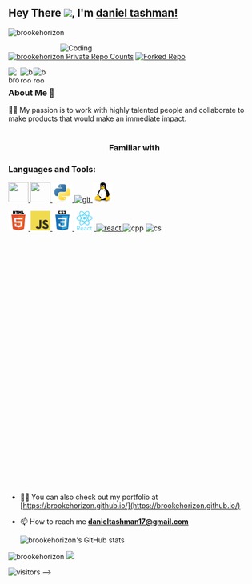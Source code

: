 <!--[![MasterHead](https://media-exp1.licdn.com/dms/imag...)](https://brookehorizon.github.io)-->

## Hey There <img src="https://github.com/TheDudeThatCode/TheDudeThatCode/blob/master/Assets/Hi.gif" width="29px">, I'm [daniel tashman!](https://www.linkedin.com/in/tarun-gaur-0164571bb) 


<p align="left"> <img src="https://komarev.com/ghpvc/?username=brookehorizon&label=Profile%20views&color=129e00&style=plastic" alt="brookehorizon" /> </p>
<img align="right" alt="Coding" width="400" src="https://camo.githubusercontent.com/6607041227d81f650340ff070cc2843518acad359b57e5bb054a9fb7127aa041/68747470733a2f2f63646e2e6472696262626c652e636f6d2f75736572732f323634363432332f73637265656e73686f74732f353530373139362f636f6d70757465722e676966">


[![brookehorizon Private Repo Counts](https://img.shields.io/badge/Private%20Repositories-7-blueviolet)](https://github.com/brookehorizon/private-repo4) <!--https://github.com/brookehorizon/Contributing-to-open-source/issues?q=is%3Aissue+is%3Aopen+label%3A%22good+first+issue%22-->[![Forked Repo](https://img.shields.io/badge/Forked%20Repositories-25-red)](https://github.com/brookehorizon?tab=repositories&q=&type=fork&language=&sort=)




<a href="https://www.linkedin.com/in/dani-t-919747227/">
  <img align="left" width="24px" src="https://cdn.jsdelivr.net/npm/simple-icons@v3/icons/linkedin.svg" alt="brookehorizon" height="30" width="40" />
</a>

<a href="mailto:mailtomedanieltashman17@gmail.com">
  <img align="left" width="26px" src="https://cdn.jsdelivr.net/npm/simple-icons@v3/icons/gmail.svg" alt="brookehorizon" height="30" width="40" />
</a>

<a href="https://medium.com/@brookehorizon">
  <img align="left" width="26px" src="https://cdn.jsdelivr.net/npm/simple-icons@v3/icons/medium.svg" alt="brookehorizon" height="30" width="40" />
</a>

<br />


### About Me 🚀

👨‍💻  My passion is to work with highly talented people and collaborate to make
products that would make an immediate impact.</br>
<br>


<h3 align="center">Familiar with</h3>


<h3 align="left">Languages and Tools:</h3>
<p align="left">
<a href="https://www.djangoproject.com/" target="_blank"> <img src="https://www.djangoproject.com/m/img/logos/django-logo-negative.svg" width="40" height="40"/> </a>
<a href="https://unity.com/" target="_blank"> <img src="https://icon-library.com/images/unity-icon/unity-icon-1.jpg" width="40" height="40"/> </a>
  <a href="https://www.python.org" target="_blank"> <img src="https://raw.githubusercontent.com/devicons/devicon/master/icons/python/python-original.svg" alt="python" width="40" height="40"/> </a>
   <a href="https://git-scm.com/" target="_blank"> <img src="https://www.vectorlogo.zone/logos/git-scm/git-scm-icon.svg" alt="git" width="40" height="40"/> </a> 
   <a href="https://www.linux.org/" target="_blank"> <img src="https://raw.githubusercontent.com/devicons/devicon/master/icons/linux/linux-original.svg" alt="linux" width="40" height="40"/> </a>
  
  <a href="https://www.w3.org/html/" target="_blank"> <img src="https://raw.githubusercontent.com/devicons/devicon/master/icons/html5/html5-original-wordmark.svg" alt="html5" width="40" height="40"/> </a>
  <a href="https://developer.mozilla.org/en-US/docs/Web/JavaScript" target="_blank"> <img src="https://raw.githubusercontent.com/devicons/devicon/master/icons/javascript/javascript-original.svg" alt="javascript" width="40" height="40"/> </a>
   <a href="https://www.w3schools.com/css/" target="_blank"> <img src="https://raw.githubusercontent.com/devicons/devicon/master/icons/css3/css3-original-wordmark.svg" alt="css3" width="40" height="40"/> </a>
 <a href="https://reactjs.org/" target="_blank"> <img src="https://raw.githubusercontent.com/devicons/devicon/master/icons/react/react-original-wordmark.svg" alt="react" width="40" height="40"/> </a> 
 <a href="https://www.electronjs.org/" target="_blank"> <img src="https://ih1.redbubble.net/image.738593393.9833/st,small,507x507-pad,600x600,f8f8f8.u1.jpg" alt="react" width="40" height="40"/> </a> 
 <a target="_blank"> <img src="https://blogs.embarcadero.com/wp-content/uploads/2021/04/cpp_logo-8583292.png" alt="cpp" width="40" height="40"/> </a>
  <a target="_blank"> <img src="https://i.pinimg.com/originals/e8/46/0f/e8460f0d8b9df01e9460bfd1ade0e8c8.png" alt="cs" width="40" height="40"/> </a>
  <svg class="site-header-icon" viewBox="0 0 32 32" xmlns="http://www.w3.org/2000/svg" aria-hidden="true">
        <g stroke="none" fill="none" fill-rule="evenodd">
          <path class="svg-stroke" d="M11.7014354,7.72646259 C7.91761319,7.04380371 4.81334929,7.69369948 3.61536899,9.74908711 C2.72656361,11.27402 3.03878853,13.3122813 4.27551338,15.4489979 M6.32642733,18.1886712 C7.89193828,19.8928217 9.9666792,21.548102 12.4120986,22.9466461 C18.2414315,26.2804624 24.2930499,27.0779063 27.1669222,25.1368228 M29.8456419,24.0565148 C29.8456419,23.1971812 29.1423799,22.5005537 28.2748621,22.5005537 C27.4073444,22.5005537 26.7040823,23.1971812 26.7040823,24.0565148 C26.7040823,24.9158484 27.4073444,25.612476 28.2748621,25.612476 C29.1423799,25.612476 29.8456419,24.9158484 29.8456419,24.0565148 L29.8456419,24.0565148 Z"></path>
          <path class="svg-stroke" d="M26.1017264,17.699802 C28.5790274,14.8008665 29.5563892,11.8210699 28.3609038,9.7699627 C27.4866535,8.27000212 25.5971843,7.51855661 23.1692624,7.48727915 M19.6970573,7.86083838 C17.4054295,8.34719767 14.8948834,9.30454988 12.424266,10.7175048 C6.42288792,14.1497143 2.65401611,19.1281832 3.16552768,22.580522 M3.68501877,25.612476 C4.5525365,25.612476 5.25579857,24.9158484 5.25579857,24.0565148 C5.25579857,23.1971812 4.5525365,22.5005537 3.68501877,22.5005537 C2.81750104,22.5005537 2.11423897,23.1971812 2.11423897,24.0565148 C2.11423897,24.9158484 2.81750104,25.612476 3.68501877,25.612476 L3.68501877,25.612476 L3.68501877,25.612476 Z"></path>
          <path class="svg-stroke" d="M10.1856596,25.0699995 C11.480995,28.6529192 13.5999849,30.9876144 15.99422,30.9876144 C17.7292778,30.9876144 19.3197869,29.7615184 20.5570359,27.7228112 M22.0509221,24.3364015 C22.7373456,22.1635452 23.1341282,19.5948285 23.1341282,16.8425133 C23.1341282,10.0879866 20.7444131,4.43922457 17.5485944,3.03357113 M15.99422,4.25337326 C16.8617378,4.25337326 17.5649998,3.55674574 17.5649998,2.69741214 C17.5649998,1.83807854 16.8617378,1.14145101 15.99422,1.14145101 C15.1267023,1.14145101 14.4234402,1.83807854 14.4234402,2.69741214 C14.4234402,3.55674574 15.1267023,4.25337326 15.99422,4.25337326 Z"></path>
          <path class="svg-fill" d="M16.2975137,18.2334955 C15.5219407,18.3994908 14.7578457,17.9112502 14.5899415,17.142994 C14.4226932,16.3747378 14.9152558,15.6178512 15.6908287,15.451531 C16.4664016,15.2855357 17.2304967,15.7737763 17.3984009,16.5420325 C17.5659771,17.3102887 17.0730866,18.0671753 16.2975137,18.2334955 Z"></path>
        </g>
      </svg>


- 👨‍💻 You can also check out my portfolio at [https://brookehorizon.github.io/](https://brookehorizon.github.io/)

- 📫 How to reach me **danieltashman17@gmail.com**



  ![brookehorizon's GitHub stats](https://github-readme-stats.vercel.app/api?username=brookehorizon&theme=buefy&show_icons=true)
<p>
  <img width="50%" src="https://github-readme-streak-stats.herokuapp.com/?user=brookehorizon&theme=buefy&hide_border=false&fire=DD2727" alt="brookehorizon" />
  <img width="42%" src="https://github-readme-stats-eight-theta.vercel.app/api/top-langs/?username=brookehorizon&layout=compact&langs_count=8&theme=buefy" />
</p>


![visitors](https://visitor-badge.laobi.icu/badge?page_id=brookehorizon.brookehorizon) -->